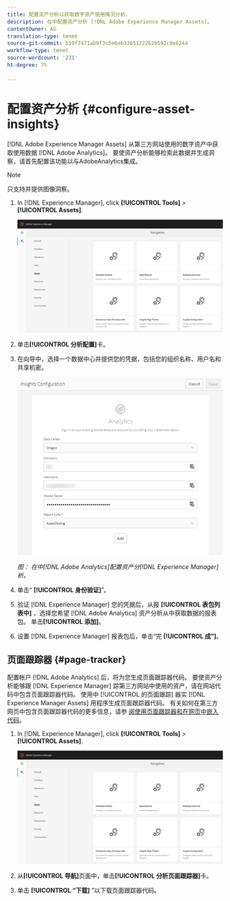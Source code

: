 ```yaml
---
title: 配置资产分析以获取数字资产使用情况分析。
description: 在中配置资产分析 [!DNL Adobe Experience Manager Assets]。
contentOwner: AG
translation-type: tm+mt
source-git-commit: b59f7471ab9f3c5e6eb3365122262b592c8e6244
workflow-type: tm+mt
source-wordcount: '231'
ht-degree: 7%

---
```



# 配置资产分析 {#configure-asset-insights}

[!DNL Adobe Experience Manager Assets] 从第三方网站使用的数字资产中获取使用数据 [!DNL Adobe Analytics]。 要使资产分析能够检索此数据并生成洞察，请首先配置该功能以与AdobeAnalytics集成。

>[!NOTE]
>
>只支持并提供图像洞察。

1. In [!DNL Experience Manager], click **[!UICONTROL Tools]** > **[!UICONTROL Assets]**.

   ![chlimage_1-72](assets/chlimage_1-210.png)

1. 单击&#x200B;**[!UICONTROL 分析配置]**&#x200B;卡。
1. 在向导中，选择一个数据中心并提供您的凭据，包括您的组织名称、用户名和共享机密。

   ![配置AdobeAnalytics以获得Experience Manager中的资产洞察](assets/insights_config2.png)

   *图： 在中[!DNL Adobe Analytics]配置资产分[!DNL Experience Manager]析。*

1. 单击“ **[!UICONTROL 身份验证]**”。
1. 验证 [!DNL Experience Manager] 您的凭据后，从报 **[!UICONTROL 表包列表中]** ，选择您希望 [!DNL Adobe Analytics] 资产分析从中获取数据的报表包。 单击&#x200B;**[!UICONTROL 添加]**。
1. 设置 [!DNL Experience Manager] 报表包后，单击“完 **[!UICONTROL 成”]**。

## 页面跟踪器 {#page-tracker}

配置帐户 [!DNL Adobe Analytics] 后，将为您生成页面跟踪器代码。 要使资产分析能够跟 [!DNL Experience Manager] 踪第三方网站中使用的资产，请在网站代码中包含页面跟踪器代码。 使用中 [!UICONTROL 的页面跟踪] 器实 [!DNL Experience Manager Assets] 用程序生成页面跟踪器代码。 有关如何在第三方网页中包含页面跟踪器代码的更多信息，请参 [阅使用页面跟踪器和在网页中嵌入代码](/help/assets/touch-ui-using-page-tracker.md)。

1. In [!DNL Experience Manager], click **[!UICONTROL Tools]** > **[!UICONTROL Assets]**.

   ![chlimage_1-73](assets/chlimage_1-214.png)

1. 从&#x200B;**[!UICONTROL 导航]**&#x200B;页面中，单击&#x200B;**[!UICONTROL 分析页面跟踪器]**&#x200B;卡。
1. 单击 **[!UICONTROL “下载]** ”以下载页面跟踪器代码。
